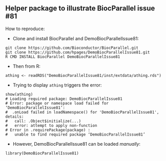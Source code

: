 ## Helper package to illustrate BiocParallel issue #81

How to reproduce:

- Clone and install BiocParallel and DemoBiocParallelIssue81:

```
git clone https://github.com/Bioconductor/BiocParallel.git
git clone https://github.com/hpages/DemoBiocParallelIssue81.git
R CMD INSTALL BiocParallel DemoBiocParallelIssue81
```

- Then from R:
```
athing <- readRDS("DemoBiocParallelIssue81/inst/extdata/athing.rds")
```

- Trying to display `athing` triggers the error:
```
show(athing)
# Loading required package: DemoBiocParallelIssue81
# Error: package or namespace load failed for ‘DemoBiocParallelIssue81’:
#  .onLoad failed in loadNamespace() for 'DemoBiocParallelIssue81', details:
#   call: .Object$initialize(...)
#   error: attempt to apply non-function
# Error in .requirePackage(package) : 
#   unable to find required package ‘DemoBiocParallelIssue81’

```

- However, DemoBiocParallelIssue81 can be loaded _manually_:
```
library(DemoBiocParallelIssue81)
```


